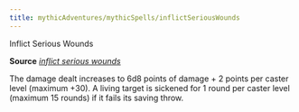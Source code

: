 ```yaml
---
title: mythicAdventures/mythicSpells/inflictSeriousWounds
---
```

Inflict Serious Wounds

**Source** [_inflict serious wounds_](spells/inflictSeriousWounds#_inflict-serious-wounds)

The damage dealt increases to 6d8 points of damage + 2 points per caster level (maximum +30). A living target is sickened for 1 round per caster level (maximum 15 rounds) if it fails its saving throw.

